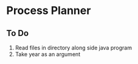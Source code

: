 # Process Planner

## To Do

1. Read files in directory along side java program
1. Take year as an argument